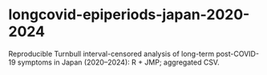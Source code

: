 # longcovid-epiperiods-japan-2020-2024
Reproducible Turnbull interval-censored analysis of long-term post-COVID-19 symptoms in Japan (2020–2024): R + JMP; aggregated CSV.
